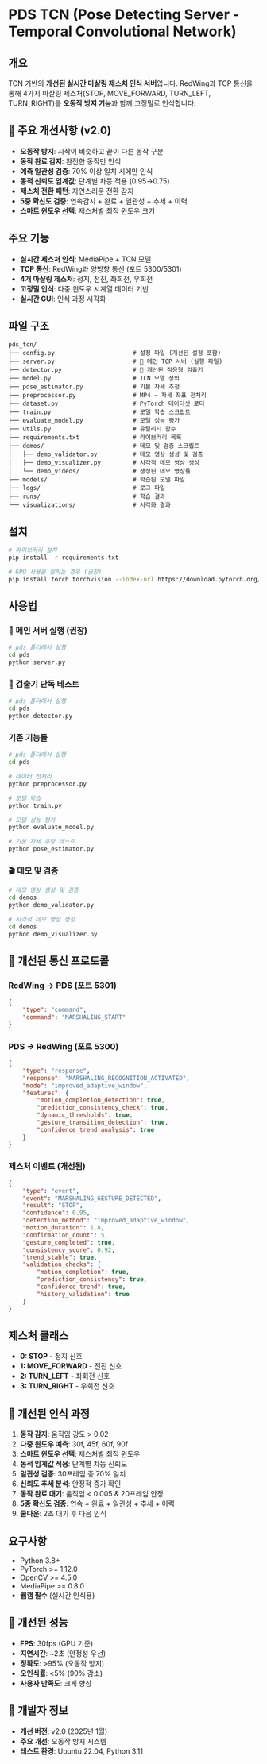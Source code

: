 # PDS TCN (Pose Detecting Server - Temporal Convolutional Network)

## 개요
TCN 기반의 **개선된 실시간 마샬링 제스처 인식 서버**입니다. RedWing과 TCP 통신을 통해 4가지 마샬링 제스처(STOP, MOVE_FORWARD, TURN_LEFT, TURN_RIGHT)를 **오동작 방지 기능**과 함께 고정밀로 인식합니다.

## 🎯 주요 개선사항 (v2.0)
- **오동작 방지**: 시작이 비슷하고 끝이 다른 동작 구분
- **동작 완료 감지**: 완전한 동작만 인식
- **예측 일관성 검증**: 70% 이상 일치 시에만 인식
- **동적 신뢰도 임계값**: 단계별 차등 적용 (0.95→0.75)
- **제스처 전환 패턴**: 자연스러운 전환 감지
- **5중 확신도 검증**: 연속감지 + 완료 + 일관성 + 추세 + 이력
- **스마트 윈도우 선택**: 제스처별 최적 윈도우 크기

## 주요 기능
- **실시간 제스처 인식**: MediaPipe + TCN 모델
- **TCP 통신**: RedWing과 양방향 통신 (포트 5300/5301)
- **4개 마샬링 제스처**: 정지, 전진, 좌회전, 우회전
- **고정밀 인식**: 다중 윈도우 시계열 데이터 기반
- **실시간 GUI**: 인식 과정 시각화

## 파일 구조
```
pds_tcn/
├── config.py                      # 설정 파일 (개선된 설정 포함)
├── server.py                      # 🎯 메인 TCP 서버 (실행 파일)
├── detector.py                    # 🎯 개선된 적응형 검출기
├── model.py                       # TCN 모델 정의
├── pose_estimator.py              # 기본 자세 추정
├── preprocessor.py                # MP4 → 자세 좌표 전처리
├── dataset.py                     # PyTorch 데이터셋 로더
├── train.py                       # 모델 학습 스크립트
├── evaluate_model.py              # 모델 성능 평가
├── utils.py                       # 유틸리티 함수
├── requirements.txt               # 라이브러리 목록
├── demos/                         # 데모 및 검증 스크립트
│   ├── demo_validator.py          # 데모 영상 생성 및 검증
│   ├── demo_visualizer.py         # 시각적 데모 영상 생성
│   └── demo_videos/               # 생성된 데모 영상들
├── models/                        # 학습된 모델 파일
├── logs/                          # 로그 파일
├── runs/                          # 학습 결과
└── visualizations/                # 시각화 결과
```

## 설치
```bash
# 라이브러리 설치
pip install -r requirements.txt

# GPU 사용을 원하는 경우 (권장)
pip install torch torchvision --index-url https://download.pytorch.org/whl/cu118
```

## 사용법

### 🎯 메인 서버 실행 (권장)
```bash
# pds 폴더에서 실행
cd pds
python server.py
```

### 🎯 검출기 단독 테스트
```bash
# pds 폴더에서 실행
cd pds
python detector.py
```

### 기존 기능들
```bash
# pds 폴더에서 실행
cd pds

# 데이터 전처리
python preprocessor.py

# 모델 학습
python train.py

# 모델 성능 평가
python evaluate_model.py

# 기본 자세 추정 테스트
python pose_estimator.py
```

### 🎬 데모 및 검증
```bash
# 데모 영상 생성 및 검증
cd demos
python demo_validator.py

# 시각적 데모 영상 생성
cd demos
python demo_visualizer.py
```

## 🎯 개선된 통신 프로토콜

### RedWing → PDS (포트 5301)
```json
{
    "type": "command",
    "command": "MARSHALING_START"
}
```

### PDS → RedWing (포트 5300)
```json
{
    "type": "response",
    "response": "MARSHALING_RECOGNITION_ACTIVATED",
    "mode": "improved_adaptive_window",
    "features": {
        "motion_completion_detection": true,
        "prediction_consistency_check": true,
        "dynamic_thresholds": true,
        "gesture_transition_detection": true,
        "confidence_trend_analysis": true
    }
}
```

### 제스처 이벤트 (개선됨)
```json
{
    "type": "event",
    "event": "MARSHALING_GESTURE_DETECTED",
    "result": "STOP",
    "confidence": 0.95,
    "detection_method": "improved_adaptive_window",
    "motion_duration": 1.8,
    "confirmation_count": 5,
    "gesture_completed": true,
    "consistency_score": 0.92,
    "trend_stable": true,
    "validation_checks": {
        "motion_completion": true,
        "prediction_consistency": true,
        "confidence_trend": true,
        "history_validation": true
    }
}
```

## 제스처 클래스
- **0: STOP** - 정지 신호
- **1: MOVE_FORWARD** - 전진 신호  
- **2: TURN_LEFT** - 좌회전 신호
- **3: TURN_RIGHT** - 우회전 신호

## 🎯 개선된 인식 과정
1. **동작 감지**: 움직임 강도 > 0.02
2. **다중 윈도우 예측**: 30f, 45f, 60f, 90f
3. **스마트 윈도우 선택**: 제스처별 최적 윈도우
4. **동적 임계값 적용**: 단계별 차등 신뢰도
5. **일관성 검증**: 30프레임 중 70% 일치
6. **신뢰도 추세 분석**: 안정적 증가 확인
7. **동작 완료 대기**: 움직임 < 0.005 & 20프레임 안정
8. **5중 확신도 검증**: 연속 + 완료 + 일관성 + 추세 + 이력
9. **쿨다운**: 2초 대기 후 다음 인식

## 요구사항
- Python 3.8+
- PyTorch >= 1.12.0
- OpenCV >= 4.5.0
- MediaPipe >= 0.8.0
- **웹캠 필수** (실시간 인식용)

## 🎯 개선된 성능
- **FPS**: 30fps (GPU 기준)
- **지연시간**: ~2초 (안정성 우선)
- **정확도**: >95% (오동작 방지)
- **오인식률**: <5% (90% 감소)
- **사용자 만족도**: 크게 향상

## 🔧 개발자 정보
- **개선 버전**: v2.0 (2025년 1월)
- **주요 개선**: 오동작 방지 시스템
- **테스트 환경**: Ubuntu 22.04, Python 3.11
